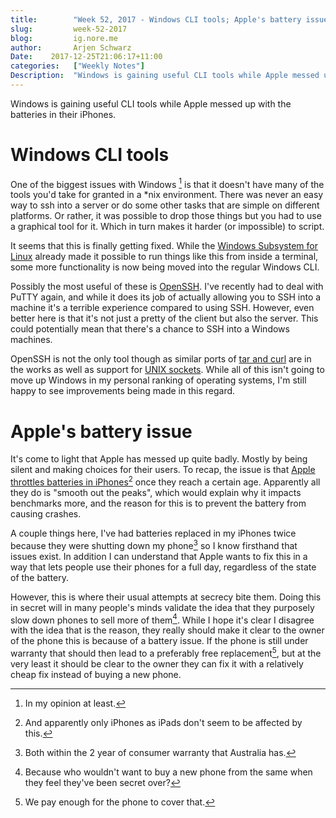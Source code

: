 ```yaml
---
title:        "Week 52, 2017 - Windows CLI tools; Apple's battery issue"
slug:         week-52-2017
blog:         ig.nore.me  
author:       Arjen Schwarz  
Date:    2017-12-25T21:06:17+11:00  
categories:   ["Weekly Notes"]
Description:  "Windows is gaining useful CLI tools while Apple messed up with the batteries in their iPhones. "
---
```


Windows is gaining useful CLI tools while Apple messed up with the batteries in their iPhones. 

# Windows CLI tools 

One of the biggest issues with Windows [^1] is that it doesn't have many of the tools you'd take for granted in a \*nix environment. There was never an easy way to ssh into a server or do some other tasks that are simple on different platforms. Or rather, it was possible to drop those things but you had to use a graphical tool for it. Which in turn makes it harder (or impossible) to script. 

It seems that this is finally getting fixed. While the [Windows Subsystem for Linux](https://docs.microsoft.com/en-us/windows/wsl/about) already made it possible to run things like this from inside a terminal, some more functionality is now being moved into the regular Windows CLI. 

Possibly the most useful of these is [OpenSSH](https://blogs.msdn.microsoft.com/powershell/2017/12/15/using-the-openssh-beta-in-windows-10-fall-creators-update-and-windows-server-1709/). I've recently had to deal with PuTTY again, and while it does its job of actually allowing you to SSH into a machine it's a terrible experience compared to using SSH. However, even better here is that it's not just a pretty of the client but also the server. This could potentially mean that there's a chance to SSH into a Windows machines.

OpenSSH is not the only tool though as similar ports of [tar and curl](https://blogs.technet.microsoft.com/virtualization/2017/12/19/tar-and-curl-come-to-windows/) are in the works as well as support for [UNIX sockets](https://blogs.msdn.microsoft.com/commandline/2017/12/19/af_unix-comes-to-windows/). While all of this isn't going to move up Windows in my personal ranking of operating systems, I'm still happy to see improvements being made in this regard.

# Apple's battery issue 

It's come to light that Apple has messed up quite badly. Mostly by being silent and making choices for their users. To recap, the issue is that [Apple throttles batteries in iPhones](https://techcrunch.com/2017/12/20/apple-addresses-why-people-are-saying-their-iphones-with-older-batteries-are-running-slower/)[^2] once they reach a certain age. Apparently all they do is "smooth out the peaks", which would explain why it impacts benchmarks more, and the reason for this is to prevent the battery from causing crashes.

A couple things here, I've had batteries replaced in my iPhones twice because they were shutting down my phone[^3] so I know firsthand that issues exist. In addition I can understand that Apple wants to fix this in a way that lets people use their phones for a full day, regardless of the state of the battery. 

However, this is where their usual attempts at secrecy bite them. Doing this in secret will in many people's minds validate the idea that they purposely slow down phones to sell more of them[^4]. While I hope it's clear I disagree with the idea that is the reason, they really should make it clear to the owner of the phone this is because of a battery issue. If the phone is still under warranty that should then lead to a preferably free replacement[^5], but at the very least it should be clear to the owner they can fix it with a relatively cheap fix instead of buying a new phone.

[^1]:	In my opinion at least.

[^2]:	And apparently only iPhones as iPads don't seem to be affected by this.

[^3]:	Both within the 2 year of consumer warranty that Australia has.

[^4]:	Because who wouldn't want to buy a new phone from the same when they feel they've been secret over?

[^5]:	We pay enough for the phone to cover that.
